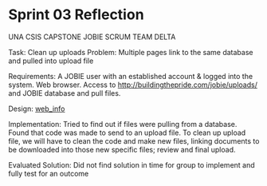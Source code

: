 # Sprint 03 Reflection
UNA CSIS CAPSTONE
JOBIE SCRUM TEAM DELTA 


Task: Clean up uploads
Problem: Multiple pages link to the same database and pulled into upload file

Requirements:
A JOBIE user with an established account & logged into the system. Web browser. Access to http://buildingthepride.com/jobie/uploads/ and JOBIE database and pull files.

Design: <a href = "Sprint3Reflection/WEB_URLinfo.docx " target="_blank">web_info</a>

Implementation: Tried to find out if files were pulling from a database. Found that code was made to send to an upload file. To clean up upload file, we will have to clean the code and make new files, linking documents to be downloaded into those new specific files; review and final upload.

Evaluated Solution: Did not find solution in time for group to implement and fully test for an outcome
